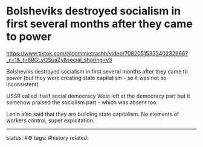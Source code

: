 # Bolsheviks destroyed socialism in first several months after they came to power
https://www.tiktok.com/@commietrashh/video/7082051533340232966?_r=1&_t=8RGLvOSuaZy&social_sharing=v3

Bolsheviks destroyed socialism in first several months after they came to power (but they were creating state capitalism - so it was not so inconsistent)

USSR called itself social democracy
West left at the democracy part but it somehow praised the socialism part - which was absent too.

Lenin also said that they are building state capitalism.
No elements of workers control, super exploitation.

---
status: #⚙️ 
tags: #history 
related: 
